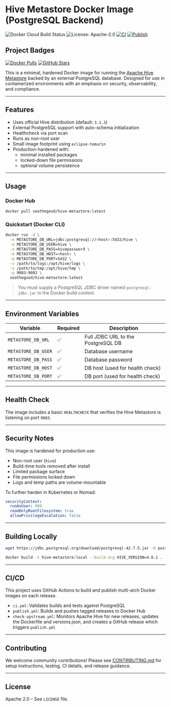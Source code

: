 # Hive Metastore Docker Image (PostgreSQL Backend)



![Docker Cloud Build Status](https://img.shields.io/docker/cloud/build/seathegood/hive-metastore)
![License: Apache-2.0](https://img.shields.io/badge/license-Apache--2.0-blue.svg)
[![CI](https://github.com/seathegood/hive-metastore/actions/workflows/ci.yml/badge.svg)](https://github.com/seathegood/hive-metastore/actions/workflows/ci.yml)
[![Publish](https://github.com/seathegood/hive-metastore/actions/workflows/publish.yml/badge.svg)](https://github.com/seathegood/hive-metastore/actions/workflows/publish.yml)

## Project Badges

[![Docker Pulls](https://img.shields.io/docker/pulls/seathegood/hive-metastore.svg)](https://hub.docker.com/r/seathegood/hive-metastore)
[![GitHub Stars](https://img.shields.io/github/stars/seathegood/hive-metastore.svg?style=social&label=Star)](https://github.com/seathegood/hive-metastore/stargazers)

This is a minimal, hardened Docker image for running the [Apache Hive Metastore](https://hive.apache.org) backed by an external PostgreSQL database. Designed for use in containerized environments with an emphasis on security, observability, and compliance.

---

## Features

- Uses official Hive distribution (default: `3.1.3`)
- External PostgreSQL support with auto-schema initialization
- Healthcheck via port scan
- Runs as non-root user
- Small image footprint using `eclipse-temurin`
- Production-hardened with:
  - minimal installed packages
  - locked-down file permissions
  - optional volume persistence

---

## Usage

### Docker Hub

```bash
docker pull seathegood/hive-metastore:latest
```

### Quickstart (Docker CLI)

```bash
docker run -d \
  -e METASTORE_DB_URL=jdbc:postgresql://<host>:5432/hive \
  -e METASTORE_DB_USER=hive \
  -e METASTORE_DB_PASS=hivepassword \
  -e METASTORE_DB_HOST=<host> \
  -e METASTORE_DB_PORT=5432 \
  -v /path/to/logs:/opt/hive/logs \
  -v /path/to/tmp:/opt/hive/tmp \
  -p 9083:9083 \
  seathegood/hive-metastore:latest
```

> You must supply a PostgreSQL JDBC driver named `postgresql-jdbc.jar` in the Docker build context.

---

## Environment Variables

| Variable             | Required | Description                          |
|----------------------|----------|--------------------------------------|
| `METASTORE_DB_URL`   | ✅        | Full JDBC URL to the PostgreSQL DB   |
| `METASTORE_DB_USER`  | ✅        | Database username                    |
| `METASTORE_DB_PASS`  | ✅        | Database password                    |
| `METASTORE_DB_HOST`  | ✅        | DB host (used for health check)     |
| `METASTORE_DB_PORT`  | ✅        | DB port (used for health check)     |

---

## Health Check

The image includes a basic `HEALTHCHECK` that verifies the Hive Metastore is listening on port `9083`.

---

## Security Notes

This image is hardened for production use:

- Non-root user (`hive`)
- Build-time tools removed after install
- Limited package surface
- File permissions locked down
- Logs and temp paths are volume-mountable

To further harden in Kubernetes or Nomad:
```yaml
securityContext:
  runAsUser: 999
  readOnlyRootFilesystem: true
  allowPrivilegeEscalation: false
```

---

## Building Locally

```bash
wget https://jdbc.postgresql.org/download/postgresql-42.7.5.jar -O postgresql-jdbc.jar

docker build -t hive-metastore:local --build-arg HIVE_VERSION=4.0.1 .
```

---

## CI/CD

This project uses GitHub Actions to build and publish multi-arch Docker images on each release.

- `ci.yml`: Validates builds and tests against PostgreSQL
- `publish.yml`: Builds and pushes tagged releases to Docker Hub
- `check-upstream.yml`: Monitors Apache Hive for new releases, updates the Dockerfile and versions.json, and creates a GitHub release which triggers `publish.yml`

---

## Contributing

We welcome community contributions! Please see [CONTRIBUTING.md](./CONTRIBUTING.md) for setup instructions, testing, CI details, and release guidance.

---

## License

Apache 2.0 – See `LICENSE` file.
